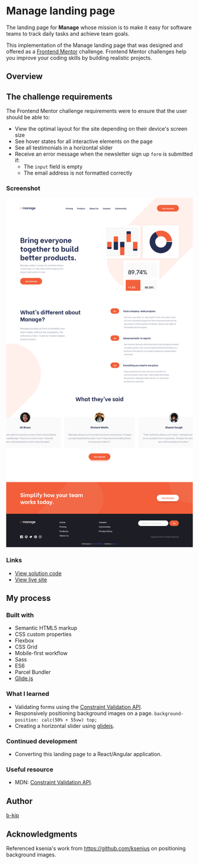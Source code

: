 # Manage landing page
The landing page for **Manage** whose mission is to make it easy for software teams to track daily tasks and achieve team goals.

This implementation of the Manage landing page that was designed and offered as a [Frontend Mentor](https://www.frontendmentor.io/challenges/manage-landing-page-SLXqC6P5) challenge. Frontend Mentor challenges help you improve your coding skills by building realistic projects. 

## Overview
## The challenge requirements

The Frontend Mentor challenge requirements were to ensure that the user should be able to:

- View the optimal layout for the site depending on their device's screen size
- See hover states for all interactive elements on the page
- See all testimonials in a horizontal slider
- Receive an error message when the newsletter sign up `form` is submitted if:
  - The `input` field is empty
  - The email address is not formatted correctly


### Screenshot

![](./screenshot.png)

### Links

- [View solution code](https://github.com/b-kip/manage-landing-page-master)
- [View live site](https://manage-ecru.vercel.app/)
## My process

### Built with

- Semantic HTML5 markup
- CSS custom properties
- Flexbox
- CSS Grid
- Mobile-first workflow
- Sass
- ES6
- Parcel Bundler
- [Glide.js](https://glidejs.com/)

### What I learned

  - Validating forms using the [Constraint Validation API](https://developer.mozilla.org/en-US/docs/Learn/Forms/Form_validation#the_constraint_validation_api).
  - Responsively positioning background images on a page.
    `background-position: calc(50% + 55vw) top;`
  - Creating a horizontal slider using [glidejs](https://glidejs.com/).

### Continued development

  - Converting this landing page to a React/Angular application.

### Useful resource

  - MDN: [Constraint Validation API](https://developer.mozilla.org/en-US/docs/Learn/Forms/Form_validation#the_constraint_validation_api).

## Author

[b-kip](https://github.com/b-kip)

## Acknowledgments

Referenced ksenia's work from https://github.com/ksenius on positioning background images.